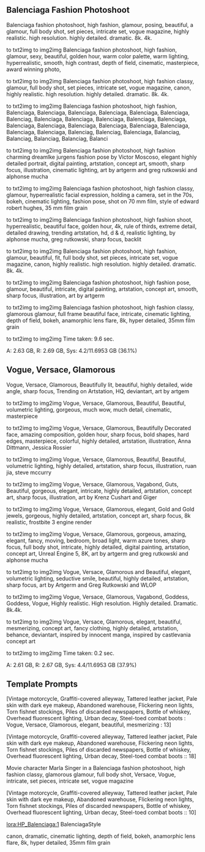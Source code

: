 ## Balenciaga Fashion Photoshoot

Balenciaga fashion photoshoot, high fashion, glamour, posing, beautiful, a glamour, full body shot, set pieces, intricate set, vogue magazine, highly realistic. high resolution. highly detailed. dramatic. 8k. 4k.

to txt2img
to img2img
Balenciaga fashion photoshoot, high fashion, glamour, sexy, beautiful, golden hour, warm color palette, warm lighting, hyperrealistic, smooth, high contrast, depth of field, cinematic, masterpiece, award winning photo,

to txt2img
to img2img
Balenciaga fashion photoshoot, high fashion classy, glamour, full body shot, set pieces, intricate set, vogue magazine, canon, highly realistic. high resolution. highly detailed. dramatic. 8k. 4k.

to txt2img
to img2img
Balenciaga fashion photoshoot, high fashion, Balenciaga, Balenciaga, Balenciaga, Balenciaga, Balenciaga, Balenciaga, Balenciag, Balenciaga, Balenciaga, Balenciaga, Balenciaga, Balenciaga, Balenciaga, Balenciaga, Balenciaga, Balenciaga, Balenciaga, Balenciaga, Balenciaga, Balenciaga, Balenciag, Balenciag, Balenciaga, Balanciag, Balanciag, Balanciag, Balanciag, Balanci

to txt2img
to img2img
Balenciaga fashion photoshoot, high fashion charming dreamlke jurgens fashion pose by Victor Moscoso, elegant highly detailed portrait, digital painting, artstation, concept art, smooth, sharp focus, illustration, cinematic lighting, art by artgerm and greg rutkowski and alphonse mucha

to txt2img
to img2img
Balenciaga fashion photoshoot, high fashion classy, glamour, hyperrealistic facial expression, holding a camera, set in the 70s, bokeh, cinematic lighting, fashion pose, shot on 70 mm film, style of edward robert hughes, 35 mm film grain

to txt2img
to img2img
Balenciaga fashion photoshoot, high fashion shoot, hyperrealistic, beautiful face, golden hour, 4k, rule of thirds, extreme detail, detailed drawing, trending artstation, hd, d & d, realistic lighting, by alphonse mucha, greg rutkowski, sharp focus, backlit

to txt2img
to img2img
Balenciaga fashion photoshoot, high fashion, glamour, beautiful, fit, full body shot, set pieces, intricate set, vogue magazine, canon, highly realistic. high resolution. highly detailed. dramatic. 8k. 4k.

to txt2img
to img2img
Balenciaga fashion photoshoot, high fashion pose, glamour, beautiful, intricate, digital painting, artstation, concept art, smooth, sharp focus, illustration, art by artgerm

to txt2img
to img2img
Balenciaga fashion photoshoot, high fashion classy, glamorous glamour, full frame beautiful face, intricate, cinematic lighting, depth of field, bokeh, anamorphic lens flare, 8k, hyper detailed, 35mm film grain

to txt2img
to img2img
Time taken: 9.6 sec.

A: 2.63 GB, R: 2.69 GB, Sys: 4.2/11.6953 GB (36.1%)


## Vogue, Versace, Glamorous


Vogue, Versace, Glamorous, Beautifully lit, beautiful, highly detailed, wide angle, sharp focus, Trending on Artstation, HQ, deviantart, art by artgem

to txt2img
to img2img
Vogue, Versace, Glamorous, Beautiful, Beautiful, volumetric lighting, gorgeous, much wow, much detail, cinematic, masterpiece

to txt2img
to img2img
Vogue, Versace, Glamorous, Beautifully Decorated face, amazing composition, golden hour, sharp focus, bold shapes, hard edges, masterpiece, colorful, highly detailed, artstation, illustration, Anna Dittmann, Jessica Rossier

to txt2img
to img2img
Vogue, Versace, Glamorous, Beautiful, Beautiful, volumetric lighting, highly detailed, artstation, sharp focus, illustration, ruan jia, steve mccurry

to txt2img
to img2img
Vogue, Versace, Glamorous, Vagabond, Guts, Beautiful, gorgeous, elegant, intricate, highly detailed, artstation, concept art, sharp focus, illustration, art by Krenz Cushart and Giger

to txt2img
to img2img
Vogue, Versace, Glamorous, elegant, Gold and Gold jewels, gorgeous, highly detailed, artstation, concept art, sharp focus, 8k realistic, frostbite 3 engine render

to txt2img
to img2img
Vogue, Versace, Glamorous, gorgeous, amazing, elegant, fancy, moving, bedroom, broad light, warm azure tones, sharp focus, full body shot, intricate, highly detailed, digital painting, artstation, concept art, Unreal Engine 5, 8K, art by artgerm and greg rutkowski and alphonse mucha

to txt2img
to img2img
Vogue, Versace, Glamorous and Beautiful, elegant, volumetric lighting, seductive smile, beautiful, highly detailed, artstation, sharp focus, art by Artgerm and Greg Rutkowski and WLOP

to txt2img
to img2img
Vogue, Versace, Glamorous, Vagabond, Goddess, Goddess, Vogue, Highly realistic. High resolution. Highly detailed. Dramatic. 8k.4k.

to txt2img
to img2img
Vogue, Versace, Glamorous, elegant, beautiful, mesmerizing, concept art, fancy clothing, highly detailed, artstation, behance, deviantart, inspired by innocent manga, inspired by castlevania concept art

to txt2img
to img2img
Time taken: 0.2 sec.

A: 2.61 GB, R: 2.67 GB, Sys: 4.4/11.6953 GB (37.9%)

## Template Prompts

[Vintage motorcycle, Graffiti-covered alleyway, Tattered leather jacket, Pale skin with dark eye makeup, Abandoned warehouse, Flickering neon lights, Torn fishnet stockings, Piles of discarded newspapers, Bottle of whiskey, Overhead fluorescent lighting, Urban decay, Steel-toed combat boots : Vogue, Versace, Glamorous, elegant, beautiful, mesmerizing : 13]

[Vintage motorcycle, Graffiti-covered alleyway, Tattered leather jacket, Pale skin with dark eye makeup, Abandoned warehouse, Flickering neon lights, Torn fishnet stockings, Piles of discarded newspapers, Bottle of whiskey, Overhead fluorescent lighting, Urban decay, Steel-toed combat boots :: 18]

Movie character Marla Singer in a Balenciaga fashion photoshoot, high fashion classy, glamorous glamour, full body shot, Versace, Vogue, intricate, set pieces, intricate set, vogue magazine

[Vintage motorcycle, Graffiti-covered alleyway, Tattered leather jacket, Pale skin with dark eye makeup, Abandoned warehouse, Flickering neon lights, Torn fishnet stockings, Piles of discarded newspapers, Bottle of whiskey, Overhead fluorescent lighting, Urban decay, Steel-toed combat boots :: 10]

<lora:HP_Balenciaga:1> BalenciagaStyle

canon, dramatic, cinematic lighting, depth of field, bokeh, anamorphic lens flare, 8k, hyper detailed, 35mm film grain 